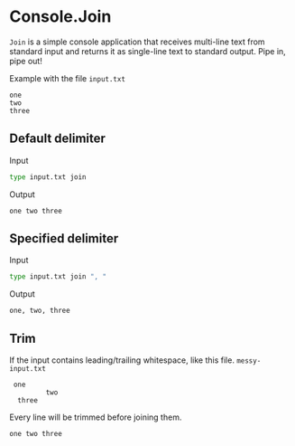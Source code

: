 # Console.Join

`Join` is a simple console application that receives multi-line text from standard input and returns it as single-line text to standard output. Pipe in, pipe out!

Example with the file `input.txt`
```
one
two
three
```
## Default delimiter
Input
```bash
type input.txt join
```

Output
```
one two three 
```

## Specified delimiter
Input
```bash
type input.txt join ", "
```

Output
```
one, two, three 
```

## Trim
If the input contains leading/trailing whitespace, like this file. `messy-input.txt`
```
 one
         two    
  three
```

Every line will be trimmed before joining them.
```
one two three 
```